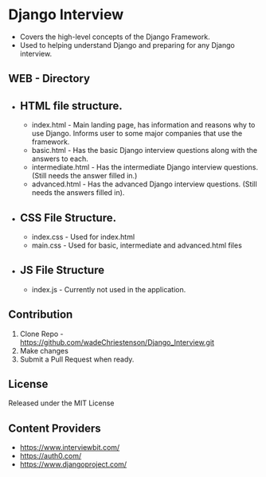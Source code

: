 # Django Interview
- Covers the high-level concepts of the Django Framework. 
- Used to helping understand Django and preparing for any Django interview.

## WEB - Directory
 
- ## HTML file structure.

   - index.html - Main landing page, has information and reasons why to use Django. 
Informs user to some major companies that use the framework.
   - basic.html - Has the basic Django interview questions along with the answers to each.
   - intermediate.html - Has the intermediate Django interview questions. (Still needs the answer filled in.)
   - advanced.html - Has the advanced Django interview questions. (Still needs the answers filled in).

- ## CSS File Structure.

   - index.css - Used for index.html
   - main.css - Used for basic, intermediate and advanced.html files

- ## JS File Structure

   - index.js - Currently not used in the application. 

 ## Contribution
1. Clone Repo - https://github.com/wadeChriestenson/Django_Interview.git
2. Make changes
3. Submit a Pull Request when ready.

## License
Released under the MIT License

## Content Providers
- https://www.interviewbit.com/
- https://auth0.com/
- https://www.djangoproject.com/
